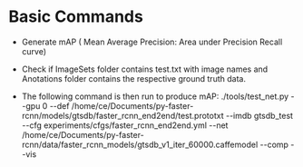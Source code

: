 # Basic Commands

* Generate mAP ( Mean Average Precision: Area under Precision Recall curve)

* Check if ImageSets folder contains test.txt with image names and Anotations folder contains the respective ground truth data.

* The following command is then run to produce mAP: ./tools/test_net.py --gpu 0 --def /home/ce/Documents/py-faster-rcnn/models/gtsdb/faster_rcnn_end2end/test.prototxt  --imdb gtsdb_test --cfg experiments/cfgs/faster_rcnn_end2end.yml --net /home/ce/Documents/py-faster-rcnn/data/faster_rcnn_models/gtsdb_v1_iter_60000.caffemodel  --comp --vis
